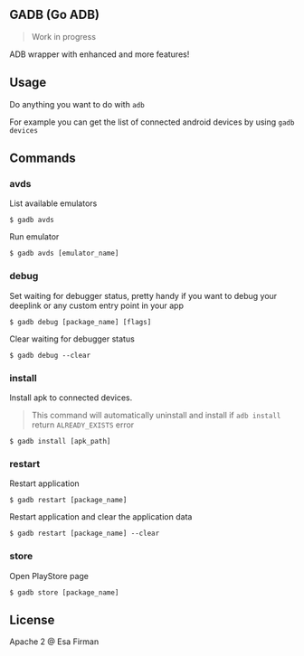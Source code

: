 ## GADB (Go ADB)

> Work in progress

ADB wrapper with enhanced and more features! 

## Usage 

Do anything you want to do with `adb` 

For example you can get the list of connected android devices by using `gadb devices`

## Commands

### avds 

List available emulators 

```
$ gadb avds
```

Run emulator 

```
$ gadb avds [emulator_name]
```

### debug

Set waiting for debugger status, pretty handy if you want to debug your deeplink or any custom entry point in your app

```
$ gadb debug [package_name] [flags]
``` 

Clear waiting for debugger status 

```
$ gadb debug --clear 
```

### install

Install apk to connected devices.

> This command will automatically uninstall and install if `adb install` return `ALREADY_EXISTS` error 

```shell
$ gadb install [apk_path]
```

### restart

Restart application

```shell
$ gadb restart [package_name]
```

Restart application and clear the application data

```shell
$ gadb restart [package_name] --clear
```

### store

Open PlayStore page

```shell 
$ gadb store [package_name]
```

## License

Apache 2 @ Esa Firman
